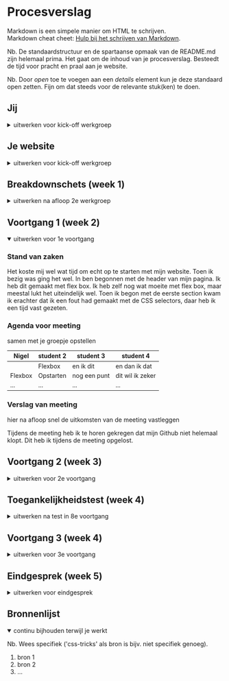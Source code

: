 # Procesverslag
Markdown is een simpele manier om HTML te schrijven.  
Markdown cheat cheet: [Hulp bij het schrijven van Markdown](https://github.com/adam-p/markdown-here/wiki/Markdown-Cheatsheet).

Nb. De standaardstructuur en de spartaanse opmaak van de README.md zijn helemaal prima. Het gaat om de inhoud van je procesverslag. Besteedt de tijd voor pracht en praal aan je website.

Nb. Door *open* toe te voegen aan een *details* element kun je deze standaard open zetten. Fijn om dat steeds voor de relevante stuk(ken) te doen.





## Jij

<details>
<summary>uitwerken voor kick-off werkgroep</summary>

### Auteur:
Nigel Fijnheer

#### Je startniveau:
Rood

#### Je focus:
Responsive
 
</details>





## Je website

<details>
<summary>uitwerken voor kick-off werkgroep</summary>

### Je opdracht:
https://www.nu.nl/

#### Screenshot(s) van de eerste pagina (small screen): 
Algemeen
<img src="images/screenone.png" width="375px" alt="Hoofd pagina">

#### Screenshot(s) van de tweede pagina (small screen):
Login pagina 
<img src="images/screentwo.png" width="375px" alt="Login">
 
</details>



## Breakdownschets (week 1)

<details>
<summary>uitwerken na afloop 2e werkgroep</summary>

### de hele pagina: 
<img src="images/Schets.png" width="375px" alt="breakdown van de hele pagina">

### Dynamisch deel (Menu): 
<img src="images/Schetdynamisch.png" width="375px" alt="breakdown een dynamisch deel">

</details>





## Voortgang 1 (week 2)

<details open>
<summary>uitwerken voor 1e voortgang</summary>

### Stand van zaken
Het koste mij wel wat tijd om echt op te starten met mijn website. Toen ik bezig was ging het wel. In ben begonnen met de header van mijn pagina. Ik heb dit gemaakt met flex box. Ik heb zelf nog wat moeite met flex box, maar meestal lukt het uiteindelijk wel. Toen ik begon met de eerste section kwam ik erachter dat ik een fout had gemaakt met de CSS selectors, daar heb ik een tijd vast gezeten.


### Agenda voor meeting
samen met je groepje opstellen

| Nigel          | student 2          | student 3    | student 4        |
| ---            | ---                | ---          | ---              |
|                | Flexbox            | en ik dit    | en dan ik dat    |
| Flexbox        | Opstarten          | nog een punt | dit wil ik zeker |
| ...            | ...                | ...          | ...              |


### Verslag van meeting
hier na afloop snel de uitkomsten van de meeting vastleggen

Tijdens de meeting heb ik te horen gekregen dat mijn Github niet helemaal klopt. Dit heb ik tijdens de meeting opgelost.

</details>





## Voortgang 2 (week 3)

<details>
<summary>uitwerken voor 2e voortgang</summary>

### Stand van zaken
Week 3 heb ik heel wat voortgang gemaakt meet mijn website. Het is me gelukt om de hele basis van de website in elkaar te zetten. Ik weet alleen niet zo goed wat de volgende stap is, dat is wat ik wil bespreken in de meeting. Veel van mijn website heb ik gemaakt met grid met een combinatie van flexbox.
<img src="images/voortgang1.png" width="375px" alt="Flex in combinatie met grid">
Alle verschillende articles heb ik naast elkaar gezet met grid, en alles wat daar in zit heb ik opgelost met flexbox.

Ook waar ik even op vast liep was mijn menu. Dit is een dropdown menu die onder de header valt. Ik wou dit oplossen met z-index, maar dit werkte niet. Wat er mis was is dat er geen position op de header zat, daarom werkte het niet.


### Agenda voor meeting
samen met je groepje opstellen

| Nigel          | student 2          | student 3    | student 4        |
| ---            | ---                | ---          | ---              |
| Volgende stap  | en dit             | en ik dit    | en dan ik dat    |
|                | dit als er tijd is | nog een punt | dit wil ik zeker |
| ...            | ...                | ...          | ...              |


### Verslag van meeting
hier na afloop snel de uitkomsten van de meeting vastleggen

- punt 1
- punt 2
- nog een punt
- ...

</details>





## Toegankelijkheidstest (week 4)

<details>
<summary>uitwerken na test in 8e voortgang</summary>

### Bevindingen
Lijst met je bevindingen die in de test naar voren kwamen:

#### Gebruik van toetsenbord met screenreader

Je kan met de tab toets door de hele website heen scrollen. De linkes worden uitgelezen opgelzen met de screenreader. Je kan met de meer knop het dropdown menu openen, maar het is lastig om terug naar de menu knop te gaan om dit menu weer te sluiten. Ook elke keer als hij over een artiekel heen gaat wordt dit genoemd.


Een mogelijkheid om met een toets het menu te sluiten, of om terug te komen naar de knop om het te sluiten.

<img src="images/testenafb2.png" width="375px" alt="testen met menu">

<img src="images/testenafb1.png" width="375px" alt="testen met menu">

#### Naivgeren met toetsenbord
Er is geen mogelijkheid om terug te gaan naar het menu van de pagina. Als je dus met je tab toets verder gaat naar de artiekelen moet je de hele pagina door of terug om bij het menu te komen, of de pagina refreshen.

Een manier hoe je gelijk weer terug kan naar het menu met de druk van een knop.


#### Testen met verschillende brillen 
Eerst heb ik getest met een bril die de kleuren aanpast. Het contrast word soms minder, maar alles is nog leesbaar.

<img src="images/testenafb3.jpg" width="375px" alt="testen met menu">

Met de bril die je zicht verminderd is nog steeds alles te zien, het is wel minder scherp.

Met de bril die alles minder scherp maakt is eigenlijk niks meer te zien van de website, ook als de letters groter worden, of als het contrast veranderd. Op dit moment kan je beter de screen reader gebruiken.


#### Testen met elektrische simulator
Bij het gebruiken van de simulator is het lastig om op kleine linkjes te klikken. Ook het gebruiken van het toetsenbord is lastig.

De zouden misschien iets groter kunnen.

</details>





## Voortgang 3 (week 4)

<details>
<summary>uitwerken voor 3e voortgang</summary>

### Stand van zaken
hier dit ging goed & dit was lastig (neem ook screenshots op van delen van je website en code)


### Agenda voor meeting
samen met je groepje opstellen

| student 1      | student 2          | student 3    | student 4        |
| ---            | ---                | ---          | ---              |
| dit bespreken  | en dit             | en ik dit    | en dan ik dat    |
| en dat ook nog | dit als er tijd is | nog een punt | dit wil ik zeker |
| ...            | ...                | ...          | ...              |


### Verslag van meeting
hier na afloop snel de uitkomsten van de meeting vastleggen

- punt 1
- punt 2
- nog een punt
- ...

</details>





## Eindgesprek (week 5)

<details>
<summary>uitwerken voor eindgesprek</summary>

### Stand van zaken
hier dit ging goed & dit was lastig (neem ook screenshots op van delen van je website en code)

### Screenshot(s)

hier screenshot(s) van je eindresultaat

</details>





## Bronnenlijst

<details open>
<summary>continu bijhouden terwijl je werkt</summary>

Nb. Wees specifiek ('css-tricks' als bron is bijv. niet specifiek genoeg).

1. bron 1
2. bron 2
3. ...

</details>